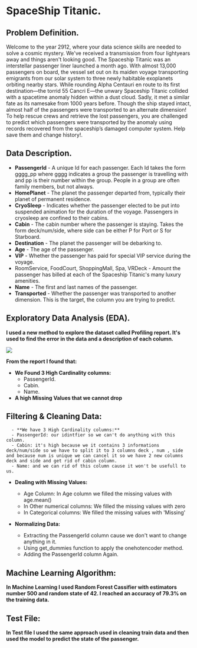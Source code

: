 # SpaceShip Titanic.
## Problem Definition.
   Welcome to the year 2912, where your data science skills are needed to solve a cosmic mystery. We've received a transmission from four lightyears away and things aren't looking good.
   The Spaceship Titanic was an interstellar passenger liner launched a month ago. With almost 13,000 passengers on board, the vessel set out on its maiden voyage transporting emigrants from our solar system to three newly habitable exoplanets orbiting nearby stars.
   While rounding Alpha Centauri en route to its first destination—the torrid 55 Cancri E—the unwary Spaceship Titanic collided with a spacetime anomaly hidden within a dust cloud. Sadly, it met a similar fate as its namesake from 1000 years before.
   Though the ship stayed intact, almost half of the passengers were transported to an alternate dimension!
   To help rescue crews and retrieve the lost passengers, you are challenged to predict which passengers were transported by the anomaly using records recovered from the spaceship’s damaged computer system.
   Help save them and change history!.
   
## Data Description.
 - **PassengerId** - A unique Id for each passenger. Each Id takes the form gggg_pp where gggg indicates a group the passenger is travelling with and pp is their number within the group. People in a group are often family members, but not always.
 - **HomePlanet** - The planet the passenger departed from, typically their planet of permanent residence.
 - **CryoSleep** - Indicates whether the passenger elected to be put into suspended animation for the duration of the voyage. Passengers in cryosleep are confined to their cabins.
 - **Cabin** - The cabin number where the passenger is staying. Takes the form deck/num/side, where side can be either P for Port or S for Starboard.
 - **Destination** - The planet the passenger will be debarking to.
 - **Age** - The age of the passenger.
 - **VIP** - Whether the passenger has paid for special VIP service during the voyage.
 - RoomService, FoodCourt, ShoppingMall, Spa, VRDeck - Amount the passenger has billed at each of the Spaceship Titanic's many luxury amenities.
 - **Name** - The first and last names of the passenger.
 - **Transported** - Whether the passenger was transported to another dimension. This is the target, the column you are trying to predict.
 
## Exploratory Data Analysis (EDA).
 **I used a new method to explore the dataset called Profiling report. It's used to find the error in the data and a description of each column.**
 
 ![](https://miro.medium.com/max/720/1*ZkWNyuiG40yNYPMWg1kkKA.gif)
           
 **From the report I found that:**
   - **We Found 3 High Cardinality columns:**
      - PassengerId.
      - Cabin.
      - Name.
   - **A high Missing Values that we cannot drop**

## Filtering & Cleaning Data:
      - **We have 3 High Cardinality columns:**
      - PassengerId: our idintfier so we can't do anything with this column.
      - Cabin: it's high because we it contains 3 informations deck/num/side so we have to split it to 3 columns deck , num , side and because num is unique we can cancel it so we have 2 new columns deck and side and get rid of cabin column.
      - Name: and we can rid of this column cause it won't be usefull to us.
   
   - **Dealing with Missing Values:**
      - Age Column: In Age column we filled the missing values with age.mean()
      - In Other numerical columns: We filled the missing values with zero
      - In Categorical columns: We filled the missing values with 'Missing'
  
  - **Normalizing Data:**
      - Extracting the PassengerId column cause we don't want to change anything in it.
      - Using get_dummies function to apply the onehotencoder method.
      - Adding the PassengerId column Again.   
      
## Machine Learning Algorithm:
   **In Machine Learning I used Random Forest Cassifier with estimators number 500  and random state of 42.
   I reached an accuracy of 79.3% on the training data.**
   
## Test File:
   **In Test file I used the same approach used in cleaning train data and then used the model to predict the state of the passenger.** 

